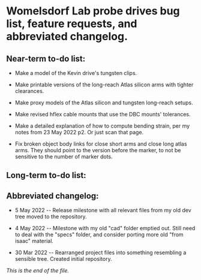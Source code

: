 # Womelsdorf Lab probe drives bug list, feature requests, and abbreviated changelog.


## Near-term to-do list:

* Make a model of the Kevin drive's tungsten clips.

* Make printable versions of the long-reach Atlas silicon arms with tighter
clearances.

* Make proxy models of the Atlas silicon and tungsten long-reach setups.

* Make revised hflex cable mounts that use the DBC mounts' tolerances.

* Make a detailed explanation of how to compute bending strain, per my
notes from 23 May 2022 p2. Or just scan that page.

* Fix broken object body links for close short arms and close long atlas
arms. They should point to the version before the marker, to not be sensitive
to the number of marker dots.


## Long-term to-do list:


## Abbreviated changelog:

* 5 May 2022 --
Release milestone with all relevant files from my old dev tree moved to the
repository.

* 4 May 2022 --
Milestone with my old "cad" folder emptied out. Still need to deal with the
"specs" folder, and consider porting more old "from isaac" material.

* 30 Mar 2022 --
Rearranged project files into something resembling a sensible tree. Created
initial repository.


_This is the end of the file._
